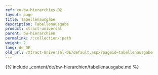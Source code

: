 ```yaml
---
ref: xu-bw-hierarchies-02
layout: page
title: Tabellenausgabe
description: Tabellenausgabe
product: xtract-universal
parent: bw-hierarchien
permalink: /:collection/:path
weight: 2
lang: de_DE
old_url: /Xtract-Universal-DE/default.aspx?pageid=tabellenausgabe
---
```

{% include _content/de/bw-hierarchien/tabellenausgabe.md %}


